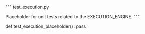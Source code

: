 """
test_execution.py

Placeholder for unit tests related to the EXECUTION_ENGINE.
"""

def test_execution_placeholder():
    pass
